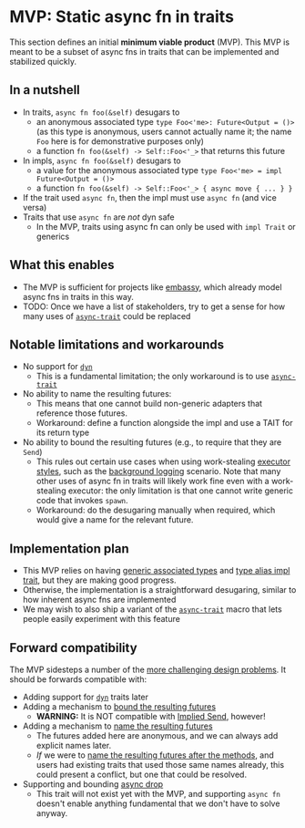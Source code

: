 # MVP: Static async fn in traits

This section defines an initial **minimum viable product** (MVP). This MVP is meant to be a subset of async fns in traits that can be implemented and stabilized quickly.

## In a nutshell

* In traits, `async fn foo(&self)` desugars to
    * an anonymous associated type `type Foo<'me>: Future<Output = ()>` (as this type is anonymous, users cannot actually name it; the name `Foo` here is for demonstrative purposes only)
    * a function `fn foo(&self) -> Self::Foo<'_>` that returns this future
* In impls, `async fn foo(&self)` desugars to
    * a value for the anonymous associated type `type Foo<'me> = impl Future<Output = ()>`
    * a function `fn foo(&self) -> Self::Foo<'_> { async move { ... } }`
* If the trait used `async fn`, then the impl must use `async fn` (and vice versa)
* Traits that use `async fn` are *not* dyn safe
    * In the MVP, traits using async fn can only be used with `impl Trait` or generics

## What this enables

* The MVP is sufficient for projects like [embassy], which already model async fns in traits in this way.
* TODO: Once we have a list of stakeholders, try to get a sense for how many uses of [`async-trait`] could be replaced

[embassy]: https://github.com/embassy-rs/embassy
[`async-trait`]: https://crates.io/crates/async-trait

## Notable limitations and workarounds

* No support for [`dyn`]
    * This is a fundamental limitation; the only workaround is to use [`async-trait`]
* No ability to name the resulting futures:
    * This means that one cannot build non-generic adapters that reference those futures.
    * Workaround: define a function alongside the impl and use a TAIT for its return type
* No ability to bound the resulting futures (e.g., to require that they are `Send`)
    * This rules out certain use cases when using work-stealing [executor styles], such as the [background logging] scenario. Note that many other uses of async fn in traits will likely work fine even with a work-stealing executor: the only limitation is that one cannot write generic code that invokes `spawn`.
    * Workaround: do the desugaring manually when required, which would give a name for the relevant future.

[background logging]: ../evaluation/scenarios/background-logging.md
[executor styles]: ../evaluation/executor-styles.md
[`dyn`]: ../evaluation/challenges/dyn_traits.md

## Implementation plan

* This MVP relies on having [generic associated types][gats] and [type alias impl trait][tait], but they are making good progress.
* Otherwise, the implementation is a straightforward desugaring, similar to how inherent async fns are implemented
* We may wish to also ship a variant of the [`async-trait`] macro that lets people easily experiment with this feature

[gats]: https://rust-lang.github.io/generic-associated-types-initiative/
[tait]: https://rust-lang.github.io/impl-trait-initiative/

## Forward compatibility

The MVP sidesteps a number of the [more challenging design problems][challenges]. It should be forwards compatible with:

* Adding support for [`dyn`] traits later
* Adding a mechanism to [bound the resulting futures][bound]
    * **WARNING:** It is NOT compatible with [Implied Send], however!
* Adding a mechanism to [name the resulting futures][name]
    * The futures added here are anonymous, and we can always add explicit names later.
    * *If* we were to [name the resulting futures after the methods][simple_names], and users had existing traits that used those same names already, this could present a conflict, but one that could be resolved.
* Supporting and bounding [async drop]
    * This trait will not exist yet with the MVP, and supporting `async fn` doesn't enable anything fundamental that we don't have to solve anyway.

[challenges]: ../evaluation/challenges.md
[bound]: ../evaluation/challenges/bounding_futures.md
[Implied Send]: ../evaluation/design/implied_send.md
[async drop]:  ../evaluation/challenges/bounding_async_drop.md
[name]: ../evaluation/challenges/naming_futures.md
[simple_names]: ../evaluation/design/simple_names.md

